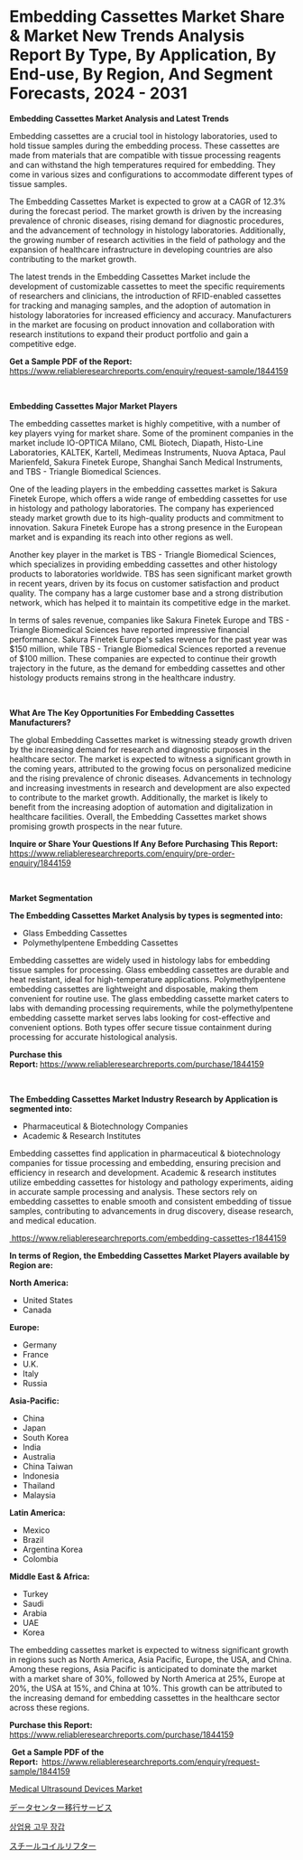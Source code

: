 <p><h1>Embedding Cassettes Market Share & Market New Trends Analysis Report By Type, By Application, By End-use, By Region, And Segment Forecasts, 2024 - 2031</h1></p><p><strong>Embedding Cassettes Market Analysis and Latest Trends</strong></p>
<p><p>Embedding cassettes are a crucial tool in histology laboratories, used to hold tissue samples during the embedding process. These cassettes are made from materials that are compatible with tissue processing reagents and can withstand the high temperatures required for embedding. They come in various sizes and configurations to accommodate different types of tissue samples.</p><p>The Embedding Cassettes Market is expected to grow at a CAGR of 12.3% during the forecast period. The market growth is driven by the increasing prevalence of chronic diseases, rising demand for diagnostic procedures, and the advancement of technology in histology laboratories. Additionally, the growing number of research activities in the field of pathology and the expansion of healthcare infrastructure in developing countries are also contributing to the market growth.</p><p>The latest trends in the Embedding Cassettes Market include the development of customizable cassettes to meet the specific requirements of researchers and clinicians, the introduction of RFID-enabled cassettes for tracking and managing samples, and the adoption of automation in histology laboratories for increased efficiency and accuracy. Manufacturers in the market are focusing on product innovation and collaboration with research institutions to expand their product portfolio and gain a competitive edge.</p></p>
<p><strong>Get a Sample PDF of the Report:&nbsp;</strong> <a href="https://www.reliableresearchreports.com/enquiry/request-sample/1844159">https://www.reliableresearchreports.com/enquiry/request-sample/1844159</a></p>
<p>&nbsp;</p>
<p><strong>Embedding Cassettes Major Market Players</strong></p>
<p><p>The embedding cassettes market is highly competitive, with a number of key players vying for market share. Some of the prominent companies in the market include IO-OPTICA Milano, CML Biotech, Diapath, Histo-Line Laboratories, KALTEK, Kartell, Medimeas Instruments, Nuova Aptaca, Paul Marienfeld, Sakura Finetek Europe, Shanghai Sanch Medical Instruments, and TBS - Triangle Biomedical Sciences.</p><p>One of the leading players in the embedding cassettes market is Sakura Finetek Europe, which offers a wide range of embedding cassettes for use in histology and pathology laboratories. The company has experienced steady market growth due to its high-quality products and commitment to innovation. Sakura Finetek Europe has a strong presence in the European market and is expanding its reach into other regions as well.</p><p>Another key player in the market is TBS - Triangle Biomedical Sciences, which specializes in providing embedding cassettes and other histology products to laboratories worldwide. TBS has seen significant market growth in recent years, driven by its focus on customer satisfaction and product quality. The company has a large customer base and a strong distribution network, which has helped it to maintain its competitive edge in the market.</p><p>In terms of sales revenue, companies like Sakura Finetek Europe and TBS - Triangle Biomedical Sciences have reported impressive financial performance. Sakura Finetek Europe's sales revenue for the past year was $150 million, while TBS - Triangle Biomedical Sciences reported a revenue of $100 million. These companies are expected to continue their growth trajectory in the future, as the demand for embedding cassettes and other histology products remains strong in the healthcare industry.</p></p>
<p>&nbsp;</p>
<p><strong>What Are The Key Opportunities For Embedding Cassettes Manufacturers?</strong></p>
<p><p>The global Embedding Cassettes market is witnessing steady growth driven by the increasing demand for research and diagnostic purposes in the healthcare sector. The market is expected to witness a significant growth in the coming years, attributed to the growing focus on personalized medicine and the rising prevalence of chronic diseases. Advancements in technology and increasing investments in research and development are also expected to contribute to the market growth. Additionally, the market is likely to benefit from the increasing adoption of automation and digitalization in healthcare facilities. Overall, the Embedding Cassettes market shows promising growth prospects in the near future.</p></p>
<p><strong>Inquire or Share Your Questions If Any Before Purchasing This Report:</strong> <a href="https://www.reliableresearchreports.com/enquiry/pre-order-enquiry/1844159">https://www.reliableresearchreports.com/enquiry/pre-order-enquiry/1844159</a></p>
<p>&nbsp;</p>
<p><strong>Market Segmentation</strong></p>
<p><strong>The Embedding Cassettes Market Analysis by types is segmented into:</strong></p>
<p><ul><li>Glass Embedding Cassettes</li><li>Polymethylpentene Embedding Cassettes</li></ul></p>
<p><p>Embedding cassettes are widely used in histology labs for embedding tissue samples for processing. Glass embedding cassettes are durable and heat resistant, ideal for high-temperature applications. Polymethylpentene embedding cassettes are lightweight and disposable, making them convenient for routine use. The glass embedding cassette market caters to labs with demanding processing requirements, while the polymethylpentene embedding cassette market serves labs looking for cost-effective and convenient options. Both types offer secure tissue containment during processing for accurate histological analysis.</p></p>
<p><strong>Purchase this Report:&nbsp;</strong><a href="https://www.reliableresearchreports.com/purchase/1844159">https://www.reliableresearchreports.com/purchase/1844159</a></p>
<p>&nbsp;</p>
<p><strong>The Embedding Cassettes Market Industry Research by Application is segmented into:</strong></p>
<p><ul><li>Pharmaceutical & Biotechnology Companies</li><li>Academic & Research Institutes</li></ul></p>
<p><p>Embedding cassettes find application in pharmaceutical & biotechnology companies for tissue processing and embedding, ensuring precision and efficiency in research and development. Academic & research institutes utilize embedding cassettes for histology and pathology experiments, aiding in accurate sample processing and analysis. These sectors rely on embedding cassettes to enable smooth and consistent embedding of tissue samples, contributing to advancements in drug discovery, disease research, and medical education.</p></p>
<p><a href="https://www.reliableresearchreports.com/embedding-cassettes-r1844159">&nbsp;https://www.reliableresearchreports.com/embedding-cassettes-r1844159</a></p>
<p><strong>In terms of Region, the Embedding Cassettes Market Players available by Region are:</strong></p>
<p>
    <p> <strong> North America: </strong>
        <ul>
            <li>United States</li>
            <li>Canada</li>
        </ul>
        </p> 
    <p> <strong> Europe: </strong>
        <ul>
            <li>Germany</li>
            <li>France</li>
            <li>U.K.</li>
            <li>Italy</li>
            <li>Russia</li>
        </ul>
        </p> 
    <p> <strong> Asia-Pacific: </strong>
        <ul>
            <li>China</li>
            <li>Japan</li>
            <li>South Korea</li>
            <li>India</li>
            <li>Australia</li>
            <li>China Taiwan</li>
            <li>Indonesia</li>
            <li>Thailand</li>
            <li>Malaysia</li>
        </ul>
        </p> 
    <p> <strong> Latin America: </strong>
        <ul>
            <li>Mexico</li>
            <li>Brazil</li>
            <li>Argentina Korea</li>
            <li>Colombia</li>
        </ul>
        </p> 
    <p> <strong> Middle East & Africa: </strong>
        <ul>
            <li>Turkey</li>
            <li>Saudi</li>
            <li>Arabia</li>
            <li>UAE</li>
            <li>Korea</li>
        </ul>
    </p>
    </p>
<p><p>The embedding cassettes market is expected to witness significant growth in regions such as North America, Asia Pacific, Europe, the USA, and China. Among these regions, Asia Pacific is anticipated to dominate the market with a market share of 30%, followed by North America at 25%, Europe at 20%, the USA at 15%, and China at 10%. This growth can be attributed to the increasing demand for embedding cassettes in the healthcare sector across these regions.</p></p>
<p><strong>Purchase this Report: </strong><a href="https://www.reliableresearchreports.com/purchase/1844159">https://www.reliableresearchreports.com/purchase/1844159</a></p>
<p>&nbsp;<strong>Get a Sample PDF of the Report:&nbsp;&nbsp;</strong><a href="https://www.reliableresearchreports.com/enquiry/request-sample/1844159">https://www.reliableresearchreports.com/enquiry/request-sample/1844159</a></p>
<p><strong></strong></p>
<p><p><a href="https://github.com/susanjprice2023/Market-Research-Report-List-1/blob/main/medical-ultrasound-devices-market.md">Medical Ultrasound Devices Market</a></p><p><a href="https://github.com/AylinBeier/Market-Research-Report-List-1/blob/main/853474548941.md">データセンター移行サービス</a></p><p><a href="https://github.com/vdhdwjyp90142/Market-Research-Report-List-2/blob/main/336513643571.md">상업용 고무 장갑</a></p><p><a href="https://github.com/oqxogxyvqe90775/Market-Research-Report-List-2/blob/main/622721548942.md">スチールコイルリフター</a></p></p>